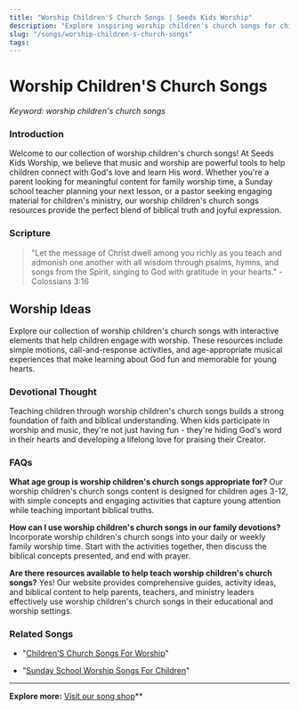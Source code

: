 ```yaml
---
title: "Worship Children'S Church Songs | Seeds Kids Worship"
description: "Explore inspiring worship children's church songs for children's worship and faith development. Biblical music resources for families and ministry."
slug: "/songs/worship-children-s-church-songs"
tags:
---
```


# Worship Children'S Church Songs

_Keyword: worship children's church songs_

### Introduction

Welcome to our collection of worship children's church songs! At Seeds Kids Worship, we believe that music and worship are powerful tools to help children connect with God's love and learn His word. Whether you're a parent looking for meaningful content for family worship time, a Sunday school teacher planning your next lesson, or a pastor seeking engaging material for children's ministry, our worship children's church songs resources provide the perfect blend of biblical truth and joyful expression.

### Scripture

> "Let the message of Christ dwell among you richly as you teach and admonish one another with all wisdom through psalms, hymns, and songs from the Spirit, singing to God with gratitude in your hearts." - Colossians 3:16

## Worship Ideas

Explore our collection of worship children's church songs with interactive elements that help children engage with worship. These resources include simple motions, call-and-response activities, and age-appropriate musical experiences that make learning about God fun and memorable for young hearts.

### Devotional Thought

Teaching children through worship children's church songs builds a strong foundation of faith and biblical understanding. When kids participate in worship and music, they're not just having fun - they're hiding God's word in their hearts and developing a lifelong love for praising their Creator.

### FAQs

**What age group is worship children's church songs appropriate for?**
Our worship children's church songs content is designed for children ages 3-12, with simple concepts and engaging activities that capture young attention while teaching important biblical truths.

**How can I use worship children's church songs in our family devotions?**
Incorporate worship children's church songs into your daily or weekly family worship time. Start with the activities together, then discuss the biblical concepts presented, and end with prayer.

**Are there resources available to help teach worship children's church songs?**
Yes! Our website provides comprehensive guides, activity ideas, and biblical content to help parents, teachers, and ministry leaders effectively use worship children's church songs in their educational and worship settings.

### Related Songs

- "[Children'S Church Songs For Worship](/songs/children-s-church-songs-for-worship/)"

- "[Sunday School Worship Songs For Children](/songs/sunday-school-worship-songs-for-children/)"

---

**Explore more:** [Visit our song shop](https://seedskidsworship.com/shop)**

<!-- Schema Markup -->
<script type="application/ld+json">
{
  "@context": "https://schema.org",
  "@type": "MusicRecording",
  "name": "Worship Children'S Church Songs",
  "byArtist": {
    "@type": "MusicGroup",
    "name": "Seeds Kids Worship"
  },
  "isFamilyFriendly": true,
  "url": "https://seedskidsworship.com/songs/worship-children-s-church-songs/"
}
</script>
